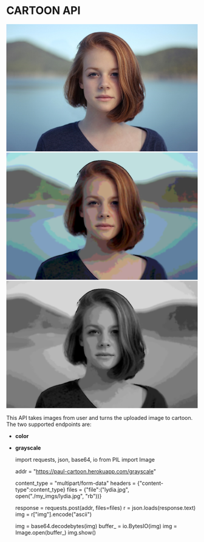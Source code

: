 
# CARTOON API
![original](./sample3.png) ![color](./sample2.png)
![gray](./sample1.png)

This API takes images from user and turns the uploaded image to cartoon.
The two supported endpoints are:
- **color**
- **grayscale**

    import requests, json, base64, io
    from PIL import Image
    
    addr = "https://paul-cartoon.herokuapp.com/grayscale"
    
    
    content_type = "multipart/form-data"
    headers = {"content-type":content_type}
    files = {"file":("lydia.jpg", open("./my_imgs/lydia.jpg", "rb"))}
    
    
    response = requests.post(addr, files=files)
    r = json.loads(response.text)
    img = r["img"].encode("ascii")
    
    
    img = base64.decodebytes(img)
    buffer_ = io.BytesIO(img)
    img = Image.open(buffer_)
    img.show()
